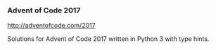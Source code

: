 ### Advent of Code 2017

http://adventofcode.com/2017

Solutions for Advent of Code 2017 written in Python 3 with type hints.
